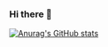 ### Hi there 👋

[![Anurag's GitHub stats](https://github-readme-stats.vercel.app/api?username=nikoraisanen&hide=contribs,issues&count_private=true&theme=transparent)](https://github.com/anuraghazra/github-readme-stats)


